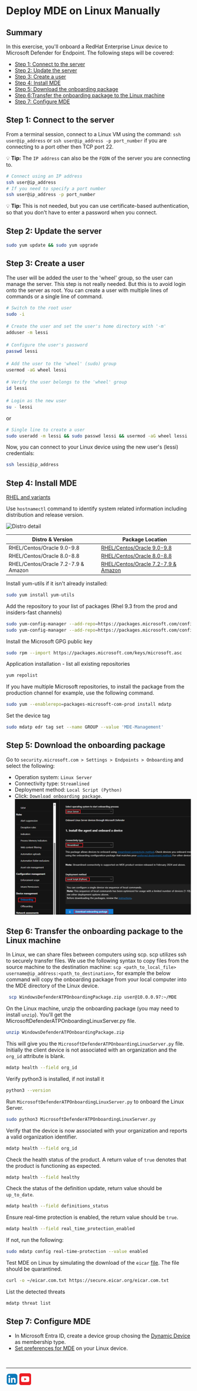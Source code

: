 # Deploy MDE on Linux Manually

## Summary
In this exercise, you'll onboard a RedHat Enterprise Linux device to Microsoft Defender for Endpoint. The following steps will be covered:
- [Step 1: Connect to the server](https://github.com/coullessi/Microsoft-Defender-for-Endpoint/blob/main/Platforms/Linux/ManualOnboarding/README.md#step-1-connect-to-the-server)
- [Step 2: Update the server](https://github.com/coullessi/Microsoft-Defender-for-Endpoint/blob/main/Platforms/Linux/ManualOnboarding/README.md#step-2-update-the-server)
- [Step 3: Create a user](https://github.com/coullessi/Microsoft-Defender-for-Endpoint/blob/main/Platforms/Linux/ManualOnboarding/README.md#step-3-create-a-user)
- [Step 4: Install MDE](https://github.com/coullessi/Microsoft-Defender-for-Endpoint/blob/main/Platforms/Linux/ManualOnboarding/README.md#step-4-install-mde)
- [Step 5: Download the onboarding package](https://github.com/coullessi/Microsoft-Defender-for-Endpoint/blob/main/Platforms/Linux/ManualOnboarding/README.md#step-5-download-the-onboarding-package)
- [Step 6:Transfer the onboarding package to the Linux machine](https://github.com/coullessi/Microsoft-Defender-for-Endpoint/blob/main/Platforms/Linux/ManualOnboarding/README.md#step-6-transfer-the-onboarding-package-to-your-linux-machine)
- [Step 7: Configure MDE](https://github.com/coullessi/Microsoft-Defender-for-Endpoint/blob/main/Platforms/Linux/ManualOnboarding/README.md#step-7-configure-mde)

## Step 1: Connect to the server
From a terminal session, connect to a Linux VM using the command: ```ssh user@ip_address``` or ```ssh user@ip_address -p port_number``` if you are connecting to a port other then TCP port 22.<br>

:bulb: **Tip:** The ```IP address``` can also be the ```FQDN``` of the server you are connecting to.
```bash
# Connect using an IP address
ssh user@ip_address
# If you need to specify a port number
ssh user@ip_address -p port_number
```
:bulb: **Tip:** This is not needed, but you can use certificate-based authentication, so that you don't have to enter a password when you connect.
  

## Step 2: Update the server
```bash
sudo yum update && sudo yum upgrade
```

## Step 3: Create a user 
The user will be added the user to the 'wheel' group, so the user can manage the server. This step is not really needed. But this is to avoid login onto the server as root. You can create a user with multiple lines of commands or a single line of command.

```bash
# Switch to the root user
sudo -i

# Create the user and set the user's home directory with '-m'
adduser -m lessi

# Configure the user's password
passwd lessi

# Add the user to the 'wheel' (sudo) group
usermod -aG wheel lessi

# Verify the user belongs to the 'wheel' group
id lessi

# Login as the new user
su - lessi
```
or

 ```bash
 # Single line to create a user
 sudo useradd -m lessi && sudo passwd lessi && usermod -aG wheel lessi
 ```
Now, you can connect to your Linux device using the new user's (lessi) credentials:
```bash
ssh lessi@ip_address
```

## Step 4: Install MDE
[RHEL and variants](https://learn.microsoft.com/en-us/microsoft-365/security/defender-endpoint/linux-install-manually?view=o365-worldwide#rhel-and-variants-centos-fedora-oracle-linux-amazon-linux-2-rocky-and-alma)

Use ```hostnamectl``` command to identify system related information including distribution and release version.

![Distro detail](/assets/pictures/rhel_hostnamectl.png)<br>

| Distro & Version  | Package Location |
|----------|----------|
| RHEL/Centos/Oracle 9.0-9.8   | [RHEL/Centos/Oracle 9.0-9.8](https://packages.microsoft.com/config/rhel/9/prod.repo)   |
| RHEL/Centos/Oracle 8.0-8.8    | [RHEL/Centos/Oracle 8.0-8.8](https://packages.microsoft.com/config/rhel/8/prod.repo)  |
| RHEL/Centos/Oracle 7.2-7.9 & Amazon    | [RHEL/Centos/Oracle 7.2-7.9 & Amazon](https://packages.microsoft.com/config/rhel/7.2/prod.repo)   |

Install yum-utils if it isn't already installed: 
```bash
sudo yum install yum-utils
```
Add the repository to your list of packages (Rhel 9.3 from the prod and insiders-fast channels)
```bash
sudo yum-config-manager --add-repo=https://packages.microsoft.com/config/rhel/9.0/prod.repo
sudo yum-config-manager --add-repo=https://packages.microsoft.com/config/rhel/9.0/insiders-fast.repo
```
Install the Microsoft GPG public key
```bash
sudo rpm --import https://packages.microsoft.com/keys/microsoft.asc
```
Application installation - list all existing repositories
```bash
yum repolist
```
 If you have multiple Microsoft repositories, to install the package from the production channel for example, use the following command.
 ```bash 
 sudo yum --enablerepo=packages-microsoft-com-prod install mdatp
 ```
 Set the device tag
 ```bash
 sudo mdatp edr tag set --name GROUP --value 'MDE-Management'
 ```        
## Step 5: Download the onboarding package
Go to ```security.microsoft.com > Settings > Endpoints > Onboarding``` and select the following:
- Operation system: ```Linux Server```
- Connectivity type: ```Streamlined```
- Deployment method: ```Local Script (Python)```
- Click: ```Download onboarding package```.<br>
![download_package](./Assets/Pictures//download_package.png)


## Step 6: Transfer the onboarding package to the Linux machine 
In Linux, we can share files between computers using scp. scp utilizes ssh to securely transfer files. We use the following syntax to copy files from the source machine to the destination machine: ```scp <path_to_local_file> username@ip_address:<path_to_destination>```, for example the below command will copy the onboarding package from your local computer into the MDE directory of the Linux device.
```bash
 scp WindowsDefenderATPOnboardingPackage.zip user@10.0.0.97:~/MDE
```  

On the Linux machine, unzip the onboarding package (you may need to install ```unzip```). You'll get the MicrosoftDefenderATPOnboardingLinuxServer.py file.
```bash
unzip WindowsDefenderATPOnboardingPackage.zip
```
This will give you the ```MicrosoftDefenderATPOnboardingLinuxServer.py``` file.<br>
Initially the client device is not associated with an organization and the ```org_id``` attribute is blank.
```bash
mdatp health --field org_id
``` 

Verify python3 is installed, if not install it
```bash
python3 --version
```
Run ```MicrosoftDefenderATPOnboardingLinuxServer.py``` to onboard the Linux Server.
```bash
sudo python3 MicrosoftDefenderATPOnboardingLinuxServer.py
```
 Verify that the device is now associated with your organization and reports a valid organization identifier.
```bash
mdatp health --field org_id
```
Check the health status of the product. A return value of ```true``` denotes that the product is functioning as expected.
```bash
mdatp health --field healthy
```    
Check the status of the definition update, return value should be ```up_to_date```.
```bash
mdatp health --field definitions_status
```
Ensure real-time protection is enabled, the return value should be ```true```.
```bash
mdatp health --field real_time_protection_enabled
```
If not, run the following: 
```bash
sudo mdatp config real-time-protection --value enabled
```
Test MDE on Linux by simulating the download of the ```eicar``` [file](https://www.eicar.org/download-anti-malware-testfile/). The file should be quarantined.
```bash
curl -o ~/eicar.com.txt https://secure.eicar.org/eicar.com.txt
```
List the detected threats
```bash
mdatp threat list
``` 

## Step 7: Configure MDE
- In Microsoft Entra ID, create a device group chosing the [Dynamic Device](https://learn.microsoft.com/en-us/entra/identity/users/groups-dynamic-membership#rules-for-devices) as membership type. 
- [Set preferences for MDE](https://learn.microsoft.com/en-us/defender-endpoint/linux-preferences) on your Linux device.

<br>
<hr>

[![LinkeIn](../../Assets/Pictures/LinkeIn.png)](https://www.linkedin.com/in/c-lessi/)
[![YouTube](../../Assets/Pictures/YouTube.png)](https://www.youtube.com/channel/UCk8wUhDaJ6pnP_1G5ugrQ1A)